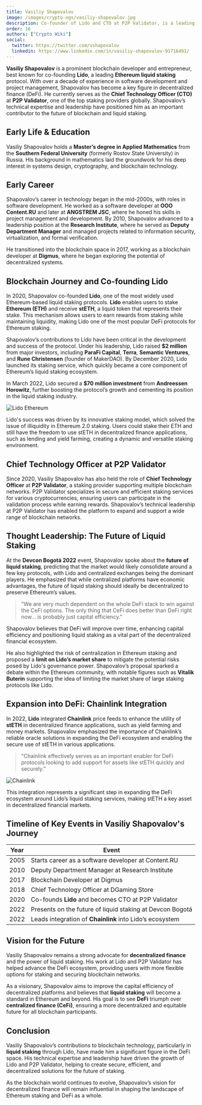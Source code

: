 ```yaml
---
title: Vasiliy Shapovalov
image: /images/crypto-ogs/vasiliy-shapovalov.jpg
description: Co-founder of Lido and CTO at P2P Validator, is a leading developer in liquid staking and blockchain technology.
order: 16
authors: ["Crypto Wiki"]
social:
  twitter: https://twitter.com/vshapovalov
  linkedin: https://www.linkedin.com/in/vasiliy-shapovalov-91716491/
---
```


**Vasiliy Shapovalov** is a prominent blockchain developer and entrepreneur, best known for co-founding **Lido**, a leading **Ethereum liquid staking** protocol. With over a decade of experience in software development and project management, Shapovalov has become a key figure in decentralized finance (DeFi). He currently serves as the **Chief Technology Officer (CTO)** at **P2P Validator**, one of the top staking providers globally. Shapovalov’s technical expertise and leadership have positioned him as an important contributor to the future of blockchain and liquid staking.

## Early Life & Education

Vasiliy Shapovalov holds a **Master’s degree in Applied Mathematics** from the **Southern Federal University** (formerly Rostov State University) in Russia. His background in mathematics laid the groundwork for his deep interest in systems design, cryptography, and blockchain technology.

## Early Career

Shapovalov’s career in technology began in the mid-2000s, with roles in software development. He worked as a software developer at **OOO Content.RU** and later at **ANGSTREM JSC**, where he honed his skills in project management and development. By 2010, Shapovalov advanced to a leadership position at the **Research Institute**, where he served as **Deputy Department Manager** and managed projects related to information security, virtualization, and formal verification.

He transitioned into the blockchain space in 2017, working as a blockchain developer at **Digmus**, where he began exploring the potential of decentralized systems.

## Blockchain Journey and Co-founding Lido

In 2020, Shapovalov co-founded **Lido**, one of the most widely used Ethereum-based liquid staking protocols. **Lido** enables users to stake **Ethereum (ETH)** and receive **stETH**, a liquid token that represents their stake. This mechanism allows users to earn rewards from staking while maintaining liquidity, making Lido one of the most popular DeFi protocols for Ethereum staking.

Shapovalov’s contributions to Lido have been critical in the development and success of the protocol. Under his leadership, Lido raised **$2 million** from major investors, including **ParaFi Capital**, **Terra**, **Semantic Ventures**, and **Rune Christensen** (founder of MakerDAO). By December 2020, Lido launched its staking service, which quickly became a core component of Ethereum’s liquid staking ecosystem.

In March 2022, Lido secured a **$70 million investment** from **Andreessen Horowitz**, further boosting the protocol’s growth and cementing its position in the liquid staking industry.

![Lido Ethereum](/images/posts/lido-ethereum.png)

Lido's success was driven by its innovative staking model, which solved the issue of illiquidity in Ethereum 2.0 staking. Users could stake their ETH and still have the freedom to use stETH in decentralized finance applications, such as lending and yield farming, creating a dynamic and versatile staking environment.

## Chief Technology Officer at P2P Validator

Since 2020, Vasiliy Shapovalov has also held the role of **Chief Technology Officer** at **P2P Validator**, a staking provider supporting multiple blockchain networks. P2P Validator specializes in secure and efficient staking services for various cryptocurrencies, ensuring users can participate in the validation process while earning rewards. Shapovalov’s technical leadership at P2P Validator has enabled the platform to expand and support a wide range of blockchain networks.

## Thought Leadership: The Future of Liquid Staking

At the **Devcon Bogotá 2022** event, Shapovalov spoke about the **future of liquid staking**, predicting that the market would likely consolidate around a few key protocols, with Lido and centralized exchanges being the dominant players. He emphasized that while centralized platforms have economic advantages, the future of liquid staking should ideally be decentralized to preserve Ethereum’s values.

> "We are very much dependent on the whole DeFi stack to win against the CeFi options. The only thing that CeFi does better than DeFi right now… is probably just capital efficiency."

Shapovalov believes that DeFi will improve over time, enhancing capital efficiency and positioning liquid staking as a vital part of the decentralized financial ecosystem.

He also highlighted the risk of centralization in Ethereum staking and proposed a **limit on Lido’s market share** to mitigate the potential risks posed by Lido's governance power. Shapovalov’s proposal sparked a debate within the Ethereum community, with notable figures such as **Vitalik Buterin** supporting the idea of limiting the market share of large staking protocols like Lido.

## Expansion into DeFi: Chainlink Integration

In 2022, **Lido** integrated **Chainlink** price feeds to enhance the utility of **stETH** in decentralized finance applications, such as yield farming and money markets. Shapovalov emphasized the importance of Chainlink’s reliable oracle solutions in expanding the DeFi ecosystem and enabling the secure use of stETH in various applications.

> "Chainlink effectively serves as an important enabler for DeFi protocols looking to add support for assets like stETH quickly and securely."

![Chainlink](/images/posts/chainlink.jpg)

This integration represents a significant step in expanding the DeFi ecosystem around Lido’s liquid staking services, making stETH a key asset in decentralized financial markets.

## Timeline of Key Events in Vasiliy Shapovalov's Journey

| **Year** | **Event**                                                 |
| -------- | --------------------------------------------------------- |
| 2005     | Starts career as a software developer at Content.RU       |
| 2010     | Deputy Department Manager at Research Institute           |
| 2017     | Blockchain Developer at Digmus                            |
| 2018     | Chief Technology Officer at DGaming Store                 |
| 2020     | Co-founds **Lido** and becomes CTO at P2P Validator       |
| 2022     | Presents on the future of liquid staking at Devcon Bogotá |
| 2022     | Leads integration of **Chainlink** into Lido’s ecosystem  |

## Vision for the Future

Vasiliy Shapovalov remains a strong advocate for **decentralized finance** and the power of liquid staking. His work at Lido and P2P Validator has helped advance the DeFi ecosystem, providing users with more flexible options for staking and securing blockchain networks.

As a visionary, Shapovalov aims to improve the capital efficiency of decentralized platforms and believes that **liquid staking** will become a standard in Ethereum and beyond. His goal is to see **DeFi** triumph over **centralized finance (CeFi)**, ensuring a more decentralized and equitable future for all blockchain participants.

## Conclusion

Vasiliy Shapovalov’s contributions to blockchain technology, particularly in **liquid staking** through Lido, have made him a significant figure in the DeFi space. His technical expertise and leadership have driven the growth of Lido and P2P Validator, helping to create secure, efficient, and decentralized solutions for the future of staking.

As the blockchain world continues to evolve, Shapovalov’s vision for decentralized finance will remain influential in shaping the landscape of Ethereum staking and DeFi as a whole.
